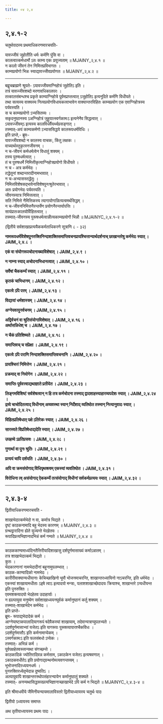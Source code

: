 ```yaml
---
title: ०४ २,४

---
```


##  २,४.१-२  
  
  
चतुर्थपादस्य प्रथमाधिकरणमारचयति-  
  
यावज्जीवं जुहोतीति धर्मः कर्मणि पुंसि वा ।  
कालत्वात्कर्मधार्मो ऽतः काम्य एकः प्रयुज्यताम् ॥ MJAINY_२,४.१ ॥  
न कालो जीवनं तेन निमित्तप्रविभागतः ।  
काम्यप्रयोगो भिन्नः स्याद्यावज्जीवप्रयोगतः ॥ MJAINY_२,४.२ ॥  
  
__________________  
  
बह्वृचब्राह्मणे श्रूयते- ऽयावज्जीवमाग्निहोत्रं जुहोतिऽ इति ।  
तत्रं यावज्जीवशब्दो मरणावधिकालपरः ।  
तत्कालसंबन्धश्च प्रकृते काम्याग्निहोत्रे पूर्वमप्राप्तत्वात् ऽजुहोतिऽ इत्यनूदिते कर्मणि विधीयते ।  
तथा सत्यस्य वाक्यस्य नित्यप्रयोगविधायकत्वाभावेन वाक्यान्तरविहितः काम्यप्रयोग एक एवाग्निहोत्रस्य पर्यवस्यति ।  
स च काम्यप्रयोगो ऽभ्यसितव्यः ।  
सकृदनुष्ठानस्य ऽअग्निहोत्रं जुहुयात्स्वर्गकामःऽ इत्यनेनैव सिद्धत्वात् ।  
ऽयावज्जीवम्ऽ इत्यस्य कालविधेर्वैयर्थ्यप्रसङ्गात् ।  
तस्मात्-अयं काम्यकर्मणो ऽभ्याससिद्धये कालरूपधर्मविधिः ।  
इति प्राप्ते,- ब्रूमः-  
यावज्जीवशब्दो न कालस्य वाचकः, किंतु लक्षकः ।  
वाच्यार्थस्तुकृत्स्नजीवनम् ।  
न च-जीवनं कर्मधर्मत्वेन विधातुं शक्यम् ।  
तस्य पुरुषधर्मत्वात् ।  
तं च पुरुषधर्मे निमित्तीकृत्याग्निहोत्रप्रयोगो विधीयते ।  
न च - अत्र कर्मभेदः ।  
तद्धेतूनां शब्दान्तरादीनामभावात् ।  
न च-अभ्यासस्तद्धेतुः ।  
निमित्तविशेषसद्भावेनाविशेषपुनःश्रुतेरभावात् ।  
अतः प्रयोगभेदः पर्यवस्यति ।  
जीवनस्यात्र निमित्तत्वात् ।  
सति निमित्ते नैमित्तिकस्य त्यागायोगान्नित्यत्वमर्थसिद्धम् ।  
न च-जीवननिमित्तनैरन्तर्येण प्रयोगनैरन्तर्यापत्तिः ।  
सायंप्रातःकालयोर्विहितत्वात् ।  
तस्मात्-जीवनस्य पुरूषधर्मत्वान्नीत्यकाम्यप्रयोगौ भिन्नौ ॥ MJAINYC_२,४.१-२ ॥  
  
  
  
(द्वितीये सर्वशाखाप्रत्ययैककर्मताधिकरणे सूत्राणि ८ - ३२)  
  
**नामरूपधर्मविशेषपुनरुक्तिनिन्दाशाक्तिसमाप्तिवचनप्रायश्चित्तान्यार्थदर्शनाच् छाखान्तरेषु कर्मभेदः स्यात् । JAIM_२,४.८ ।**  
  
**एकं वा संयोगरूपचोदनाख्याविशेषात् । JAIM_२,४.९ ।**  
  
**न नाम्ना स्याद् अचोदनाभिधानत्वात् । JAIM_२,४.१० ।**  
  
**सर्वेषां चैककर्म्यं स्यात् । JAIM_२,४.११ ।**  
  
**कृतकं चाभिधानम् । JAIM_२,४.१२ ।**  
  
**एकत्वे ऽपि परम् । JAIM_२,४.१३ ।**  
  
**विद्यायां धर्मशास्त्रम् । JAIM_२,४.१४ ।**  
  
**अग्नेयवत्पुनर्वचनम् । JAIM_२,४.१५ ।**  
  
**अद्विर्वचनं वा श्रुतिसंयोगाविशेषात् । JAIM_२,४.१६ ।**  
**अर्थासन्निधेश् च । JAIM_२,४.१७ ।**  
  
**न चैकं प्रतिशिष्यते । JAIM_२,४.१८ ।**  
  
**समाप्तिवच् च संप्रेक्षा । JAIM_२,४.१९ ।**  
  
**एकत्वे ऽपि पराणि निन्दाशक्तिसमाप्तिवचनानि । JAIM_२,४.२० ।**  
  
**प्रायश्चित्तं निमित्तेन । JAIM_२,४.२१ ।**  
  
**प्रक्रमाद् वा नियोगेन । JAIM_२,४.२२ ।**  
  
**समाप्तिः पूर्ववत्त्वाद्यथाज्ञाते प्रतीयेत । JAIM_२,४.२३ ।**  
  
**लिङ्गमविशिष्टं सर्वशेषत्वान् न हि तत्र कर्मचोदना तस्माद् द्वादशाहस्याहारव्यपदेशः स्यात् । JAIM_२,४.२४ ।**  
**द्रव्ये चाचोदितत्वाद् विधीनाम् अव्यवस्था स्यान् निर्देशाद् व्यतिष्ठेत तस्मान् नित्यानुवादः स्यात् । JAIM_२,४.२५ ।**  
  
**विहितप्रतिषेधात् पक्षे ऽतिरेकः स्यात् । JAIM_२,४.२६ ।**  
  
**सारस्वते विप्रतिषेधाद्यदेति स्यात् । JAIM_२,४.२७ ।**  
  
**उपहव्ये ऽप्रतिप्रसवः । JAIM_२,४.२८ ।**  
  
**गुणार्था वा पुनः श्रुतिः । JAIM_२,४.२९ ।**  
  
**प्रत्ययं चापि दर्शयति । JAIM_२,४.३० ।**  
  
**अपि वा क्रमसंयोगाद् विधिपृथक्त्वम् एकस्यां व्यवतिष्ठेत । JAIM_२,४.३१ ।**  
  
**विरोधिना त्व् असंयोगाद् ऐककर्म्ये तत्संयोगाद् विधीनां सर्वकर्मप्रत्ययः स्यात् । JAIM_२,४.३२ ।**  
  
____________________________________________________  
  
##  २,४.३-४  
  
  
द्वितीयाधिकरणमारचयति -  
  
शाखाभेदात्कर्मभेदो न वा, कर्मात्र भिद्यते ।  
दृष्टं काठकनामादि बहु भेदस्य कारणम् ॥ MJAINY_२,४.३ ॥  
ग्रन्थद्वारादिना ह्येते युज्यन्ते भेदहेतवः ।  
रूपादिप्रत्यभिज्ञानादभिन्नं कर्म गम्यते ॥ MJAINY_२,४.४ ॥  
  
__________________  
  
काठककाण्वमाध्यंदिनतैत्तिरीयादिशाखासु दर्शपूर्णमासाख्यं कर्माऽन्नातम् ।  
तत्र शाखाभेदात्कर्म भिद्यते ।  
कुतः ।  
भेदकारणानां नामभेदादीनां बहूनामुपलम्भात् ।  
काठक-काण्वादिको नामभेदः ।  
कारीरीवाक्यान्यधीयानाः केचिच्छाखिनो भूमौ भोजनमाचरन्ति, शाखान्तरध्यायिनो नाऽचरन्ति, इति धर्मभेदः ।  
एकस्यां शाखायामधीताः ऽइषे त्वाऽ इत्यादयो मन्त्राः, पलाशशाखाच्छेदादयः क्रियाश्च, शाखान्तरे ऽप्यधीयन्त इति पुनरुक्तिः ।  
एवमशक्त्यादयो भेदहेतव उदाहार्याः ।  
न ह्यल्पायुवा मनुष्येण सर्वशाखाध्ययनपूर्वकं कर्मानुष्ठानं कर्तु शक्यम् ।  
तस्मात्-शाखाभेदेन कर्मभेदः ।  
इति प्राप्ते-  
ब्रूमः- रूपाद्यभेदादेकं कर्म ।  
आग्नेयाष्टाकपालादियागरूपं षदेवैकस्यां शाखायाम्, तदेवान्यत्राप्युपलभ्यते ।  
ऽदर्शपूर्णमासाभ्यां यजेतऽ इति यागरूपः पुरूषव्यापारश्चैकविधः ।  
ऽदर्शपूर्णमासौऽ इति कर्मनामाप्येकम् ।  
ऽस्वर्गकामःऽ इति फलसंबधो ऽप्येकः ।  
तस्मात्- अभिन्नं कर्म ।  
पूर्वपक्षहेतवस्त्वन्यथा संगच्छन्ते ।  
काठकादिकं ज्योतिरादिवन्न कर्मसाम, ऽकाठकेन यजेतऽ इत्यश्रवणात् ।  
ऽकाठकवधीतेऽ इति प्रयोगाद्ग्रन्थनोमत्यवगन्तव्यम् ।  
भूभोजनादिरध्ययनधर्मः ।  
पुनरुक्तिरध्येतृभेदान्न दुष्यतिऽ ।  
अल्पायुवापि शाखान्तरस्थोपसंहारन्यायेन कर्मानुष्ठातुं शक्यते ।  
तस्मात्- अनन्यथासिद्धरूपप्रत्यभिज्ञानाच्छाखाभेदे ऽपि कर्म न भिद्यते ॥ MJAINYC_२,४.३-४ ॥  
  
इति श्रीमाधवीये जैमिनीयन्यायमालाविस्तरे द्वितीयाध्यायस्य चतुर्थः पादः  
  
द्वितीयो ऽध्यायस्य समाप्तः

  
अथ तृतीयाध्यायस्य प्रथमः पादः ।  
  
____________________________________________________  